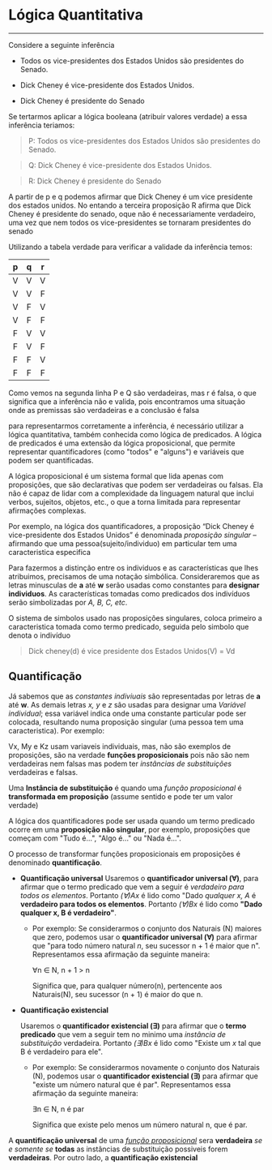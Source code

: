 # Lógica Quantitativa
***

Considere a seguinte inferência

- Todos os vice-presidentes dos Estados Unidos são presidentes do Senado.

- Dick Cheney é vice-presidente dos Estados Unidos.

- Dick Cheney é presidente do Senado

 Se tertarmos aplicar a lógica booleana (atribuir valores verdade) a essa inferência teriamos:

> P: Todos os vice-presidentes dos Estados Unidos são presidentes do Senado.

> Q: Dick Cheney é vice-presidente dos Estados Unidos.

> R: Dick Cheney é presidente do Senado

A partir de p e q podemos afirmar que Dick Cheney é um vice presidente dos estados unidos. No entando a terceira proposição R afirma que Dick Cheney é presidente do senado, oque não é necessariamente verdadeiro, uma vez que nem todos os vice-presidentes se tornaram presidentes do senado

Utilizando a tabela verdade para verificar a validade da inferência temos:

| p | q | r |
|:-:|:-:|:-:|
| V | V | V |
| V | V | F |
| V | F | V |
| V | F | F |
| F | V | V |
| F | V | F |
| F | F | V |
| F | F | F |

Como vemos na segunda linha P e Q são verdadeiras, mas r é falsa, o que significa que a inferência não e valida, pois encontramos uma situação onde as premissas são verdadeiras e a conclusão é falsa

para representarmos corretamente a inferência, é necessário utilizar a lógica quantitativa, também conhecida como lógica de predicados. A lógica de predicados é uma extensão da lógica proposicional, que permite representar quantificadores (como "todos" e "alguns") e variáveis que podem ser quantificadas.

A lógica proposicional é um sistema formal que lida apenas com proposições, que são declarativas que podem ser verdadeiras ou falsas. Ela não é capaz de lidar com a complexidade da linguagem natural que inclui verbos, sujeitos, objetos, etc., o que a torna limitada para representar afirmações complexas.

Por exemplo, na lógica dos quantificadores, a
proposição “Dick Cheney é vice-presidente dos Estados Unidos” é denominada *proposição singular* – afirmando que uma pessoa(sujeito/individuo) em particular tem uma caracteristica especifica

Para fazermos a distinção entre os individuos e as características que lhes atribuimos, precisamos de uma notação simbólica. Consideraremos que as letras minusculas de **a** até **w** serão usadas como constantes para **designar individuos**. As características tomadas como predicados dos indivíduos serão simbolizadas por *A, B, C, etc*. 

O sistema de simbolos usado nas proposições singulares, coloca primeiro a caracteristica tomada como termo predicado, seguida pelo simbolo que denota o indivíduo

>Dick cheney(d) é vice presidente dos Estados Unidos(V) = Vd

## Quantificação

Já sabemos que as *constantes indiviuais* são representadas por letras de **a** até **w**. As demais letras *x, y* e *z* são usadas para designar uma *Variável individual*; essa variável indica onde uma constante particular pode ser colocada, resultando numa proposição singular (uma pessoa tem uma caracteristica). Por exemplo:

Vx, My e Kz usam variaveis individuais, mas, não são exemplos de proposições, são na verdade **funções proposicionais** pois não são nem verdadeiras nem falsas mas podem ter *instâncias de substituições* verdadeiras e falsas.

Uma **Instância de substituição** é quando uma *função proposicional* é **transformada em proposição** (assume sentido e pode ter um valor verdade)

A lógica dos quantificadores pode ser usada quando um termo predicado ocorre em uma **proposição não singular**, por exemplo, proposições que começam com "Tudo é...", "Algo é..." ou "Nada é...".

O processo de transformar funções proposicionais em proposições é denominado **quantificação**. 

- **Quantificação universal**
    Usaremos o **quantificador universal (∀)**, para afirmar que o termo predicado que vem a seguir é *verdadeiro para todos os elementos*. Portanto *(∀)Ax* é lido como "Dado *qualquer x, A* é **verdadeiro para todos os elementos**. Portanto *(∀)Bx* é lido como **"Dado qualquer x, B é verdadeiro"**.

    - Por exemplo:
        Se considerarmos o conjunto dos Naturais (N) maiores que zero, podemos usar o **quantificador universal (∀)** para afirmar que "para todo número natural *n*, seu sucessor n + 1 é maior que n". Representamos essa afirmação da seguinte maneira:

        ∀n ∈ N, n + 1 > n

        Significa que, para qualquer número(n), pertencente aos Naturais(N), seu sucessor (n + 1) é maior do que n.

- **Quantificação existencial**

    Usaremos o **quantificador existencial (∃)** para afirmar que o **termo predicado** que vem a seguir tem no minimo uma *instância de substituição* verdadeira. Portanto *(∃)Bx* é lido como "Existe um *x* tal que B é verdadeiro para ele".

    - Por exemplo:
        Se considerarmos novamente o conjunto dos Naturais (N), podemos usar o **quantificador existencial (∃)** para afirmar que "existe um número natural que é par".
        Representamos essa afirmação da seguinte maneira:

        ∃n ∈ N, n é par

        Significa que existe pelo menos um número natural n, que é par.

A **quantificação universal** de uma *[função proposicional]()* sera **verdadeira** *se e somente se* **todas** as instâncias de substituição possiveis forem **verdadeiras**.
Por outro lado, a **quantificação existencial**
